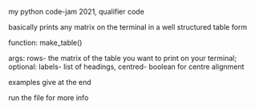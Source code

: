 my python code-jam 2021, qualifier code

basically prints any matrix on the terminal in a well structured table form


function: make_table()

args: 
    rows- the matrix of the table you want to print on your terminal;
    optional:
        labels- list of headings,
        centred- boolean for centre alignment


examples give at the end

run the file for more info
